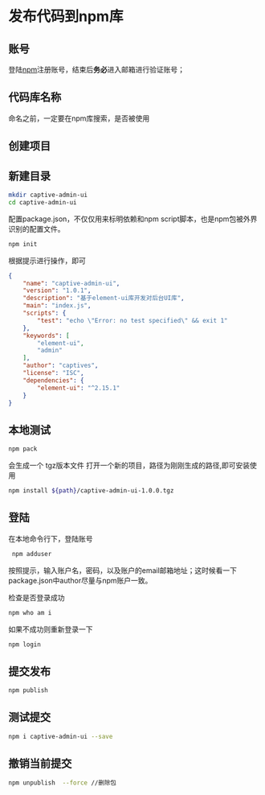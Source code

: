 # 发布代码到npm库

## 账号
登陆[npm](http://npmjs.org/)注册账号，结束后**务必**进入邮箱进行验证账号；

## 代码库名称
命名之前，一定要在npm库搜索，是否被使用

## 创建项目

## 新建目录
```sh
mkdir captive-admin-ui
cd captive-admin-ui
```
配置package.json，不仅仅用来标明依赖和npm script脚本，也是npm包被外界识别的配置文件。
```sh
npm init
```
根据提示进行操作，即可
```json
{
    "name": "captive-admin-ui",
    "version": "1.0.1",
    "description": "基于element-ui库开发对后台UI库",
    "main": "index.js",
    "scripts": {
        "test": "echo \"Error: no test specified\" && exit 1"
    },
    "keywords": [
        "element-ui",
        "admin"
    ],
    "author": "captives",
    "license": "ISC",
    "dependencies": {
        "element-ui": "^2.15.1"
    }
}
```
## 本地测试
```sh
npm pack
```
会生成一个 tgz版本文件
打开一个新的项目，路径为刚刚生成的路径,即可安装使用
```sh
npm install ${path}/captive-admin-ui-1.0.0.tgz
```

## 登陆
在本地命令行下，登陆账号
```sh
 npm adduser 
```
按照提示，输入账户名，密码，以及账户的email邮箱地址；这时候看一下package.json中author尽量与npm账户一致。


检查是否登录成功
```sh
npm who am i
```
如果不成功则重新登录一下
```sh
npm login
```
## 提交发布
```sh
npm publish
```

## 测试提交
```sh
npm i captive-admin-ui --save
```

## 撤销当前提交
```bash
npm unpublish  --force //删除包
```
